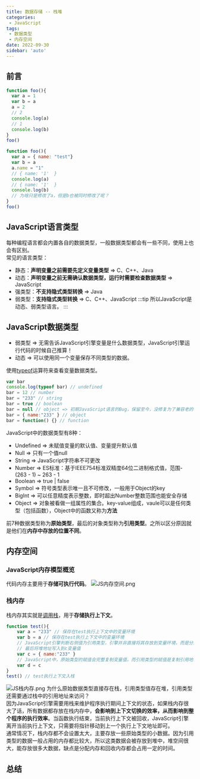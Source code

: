 ```yaml
---
title: 数据存储 -- 栈堆
categories:
 - JavaScript
tags:
 - 数据类型
 - 内存空间
date: 2022-09-30
sidebar: 'auto'
---
```


## 前言
```js
function foo(){
  var a = 1
  var b = a
  a = 2
  // 2
  console.log(a)
  // 1
  console.log(b)
}
foo()
```
```js
function foo(){
  var a = { name: "test"}
  var b = a
  a.name = "1" 
  // { name: '1'  }
  console.log(a)
  // { name: '1'  }
  console.log(b)
  // 为啥只是修改了a，但是b也被同时修改了呢？
}
foo()
```

## JavaScript语言类型
每种编程语言都会内置各自的数据类型，一般数据类型都会有一些不同，使用上也会有区别。<br/>
常见的语言类型：
* 静态：**声明变量之前需要先定义变量类型** => C、C++、Java
* 动态：**声明变量之前无需确认数据类型，运行时需要检查数据类型** => JavaScript
* 强类型：**不支持隐式类型转换** => Java
* 弱类型：**支持隐式类型转换** => C、C++、JavaScript
:::tip
所以JavaScript是动态、弱类型语言。
:::

## JavaScript数据类型
* 弱类型 => 无需告诉JavaScript引擎变量是什么数据类型，JavaScript引擎运行代码的时候自己推算！
* 动态 => 可以使用同一个变量保存不同类型的数据。

使用[typeof](https://developer.mozilla.org/zh-CN/docs/Web/JavaScript/Reference/Operators/typeof)运算符来查看变量数据类型。
```js
var bar
console.log(typeof bar) // undefined
bar = 12 // number
bar = "233" // string
bar = true // boolean
bar = null // object => 初期JavaScript语言的Bug，保留至今，没修复为了兼容老的代码。
bar = { name:"233" } // object
bar = function() {} // function
```
JavaScript中的数据类型有8种：
* Undefined => 未赋值变量的默认值、变量提升默认值
* Null => 只有一个值null
* String => JavaScript字符串不可更改
* Number => ES标准：基于IEEE754标准双精度64位二进制格式值，范围-(263 - 1) ~ 263 - 1
* Boolean => true | false
* Symbol => 符号类型表示唯一且不可修改，一般用于Object的key
* BigInt => 可以任意精度表示整数，即时超出Number整数范围也能安全存储
* Object => 对象被看做一组属性的集合。key-value组成，vaule可以是任何类型（包括函数），Object中的函数又称为**方法**

前7种数据类型称为**原始类型**，最后的对象类型称为**引用类型**。之所以区分原因就是他们在**内存中存放的位置不同**。

## 内存空间

### JavaScript内存模型概览
代码内存主要用于**存储可执行代码**。
![JS内存空间.png](https://s2.loli.net/2022/09/30/koujEziCeFpS256.png)

### 栈内存
栈内存其实就是[调用栈](./call-stack.md)，用于**存储执行上下文**。
```js
function test(){
    var a = "233" // 保存在test执行上下文中的变量环境
    var b = a // 保存在test执行上下文中的变量环境
    // JavaScript引擎判断右侧值为引用类型，引擎并非直接将其存放到变量环境，而是分配到堆内存，分配后会有一个堆地址；
    // 最后将堆地址写入到c变量值
    var c = { name:"233" }
    // JavaScript中，原始类型的赋值会完整复制变量值，而引用类型的赋值是复制引用地址。
    var d = c
}
test() // test执行上下文入栈
```
![JS栈内存.png](https://s2.loli.net/2022/09/30/smIWCT8ZVXrlSPN.png)
为什么原始数据类型直接存在栈，引用类型值存在堆，引用类型还需要通过栈中的引用地址来访问？<br/>
因为JavaScript引擎需要用栈来维护程序执行期间上下文的状态，如果栈内存很大了话，所有数据都存放在栈内存中，**会影响到上下文切换的效率，从而影响到整个程序的执行效率**。当函数执行结束，当前执行上下文被回收，JavaScript引擎离开当前执行上下文，只需要将指针移动到上一个执行上下文地址即可。<br/>
通常情况下，栈内存都不会设置太大，主要存放一些原始类型的小数据。因为引用类型的数据一般占用的内存都比较大，所以这类数据会被存放到堆中，堆空间很大，能存放很多大数据，缺点是分配内存和回收内存都会占用一定的时间。

## 总结